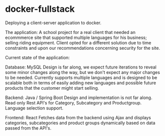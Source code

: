 # docker-fullstack

Deploying a client-server application to docker.

The application:
A school project for a real client that needed an ecommmerce site that supported multiple languages for his business; selling riding equipment. 
Client opted for a different solution due to time constraints and upon our recommendations concerning security for the site. 

Current state of the application:

Database: MySQL 
Design is far along, we expect future iterations to reveal some minor changes along the way, but we don't expect any major changes to be needed.
Currently supports multiple languages and is designed to be scalable both in terms of easily adding new languages and possible future products that the customer might start selling. 

Backend: Java / Spring Boot
Design and implementation is not far along.
Read only Rest API's for Category, Subcategory and Productgroup. 
Language selection support. 

Frontend: React
Fetches data from the backend using Ajax and displays categories, subcategories and product groups dynamically based on data passed from the API's.


